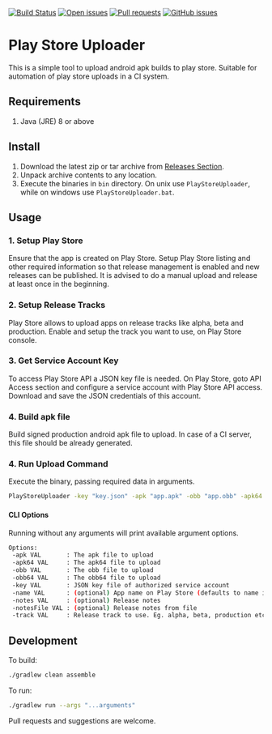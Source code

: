 [![Build Status](https://travis-ci.org/codebysd/java-play-store-uploader.svg?branch=master)](https://travis-ci.org/codebysd/java-play-store-uploader)
[![Open issues](https://img.shields.io/github/issues/codebysd/java-play-store-uploader.svg)](https://github.com/codebysd/java-play-store-uploader/issues)
[![Pull requests](https://img.shields.io/github/issues-pr/codebysd/java-play-store-uploader.svg)](https://github.com/codebysd/java-play-store-uploader/pulls)
[![GitHub issues](https://img.shields.io/github/release/codebysd/java-play-store-uploader.svg)](https://github.com/codebysd/java-play-store-uploader/releases)


# Play Store Uploader

This is a simple tool to upload android apk builds to play store. 
Suitable for automation of play store uploads in a CI system.

## Requirements

1. Java (JRE) 8 or above

## Install

1. Download the latest zip or tar archive from [Releases Section](https://github.com/codebysd/java-play-store-uploader/releases).
2. Unpack archive contents to any location.
3. Execute the binaries in `bin` directory. On unix use `PlayStoreUploader`, while on windows use `PlayStoreUploader.bat`.

## Usage

### 1. Setup Play Store

Ensure that the app is created on Play Store. Setup Play Store listing and other required information so that release management is enabled and new releases can be published. It is advised to do a manual upload and release at least once in the beginning.

### 2. Setup Release Tracks

Play Store allows to upload apps on release tracks like alpha, beta and production. Enable and setup the track you want to use, on Play Store console.

### 3. Get Service Account Key

To access Play Store API a JSON key file is needed. On Play Store, goto API Access section and configure a service account with Play Store API access. Download and save the JSON credentials of this account.

### 4. Build apk file

Build signed production android apk file to upload. In case of a CI server, this file should be already generated.

### 4. Run Upload Command

Execute the binary, passing required data in arguments.

```bash
PlayStoreUploader -key "key.json" -apk "app.apk" -obb "app.obb" -apk64 "app64.apk" -obb64 "app64.obb" -track "alpha" -name "myApp" -notes "new release"
```

#### CLI Options

Running without any arguments will print available argument options.

```bash
Options:
 -apk VAL       : The apk file to upload
 -apk64 VAL     : The apk64 file to upload
 -obb VAL       : The obb file to upload
 -obb64 VAL     : The obb64 file to upload
 -key VAL       : JSON key file of authorized service account
 -name VAL      : (optional) App name on Play Store (defaults to name in apk)
 -notes VAL     : (optional) Release notes
 -notesFile VAL : (optional) Release notes from file
 -track VAL     : Release track to use. Eg. alpha, beta, production etc
 ```

## Development

To build:

```bash
./gradlew clean assemble
```

To run:

```bash
./gradlew run --args "...arguments"
```

Pull requests and suggestions are welcome.
